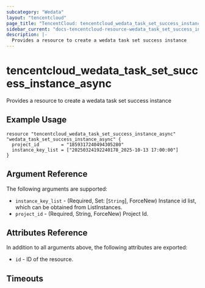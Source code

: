 ```yaml
---
subcategory: "Wedata"
layout: "tencentcloud"
page_title: "TencentCloud: tencentcloud_wedata_task_set_success_instance_async"
sidebar_current: "docs-tencentcloud-resource-wedata_task_set_success_instance_async"
description: |-
  Provides a resource to create a wedata task set success instance
---
```


# tencentcloud_wedata_task_set_success_instance_async

Provides a resource to create a wedata task set success instance

## Example Usage

```hcl
resource "tencentcloud_wedata_task_set_success_instance_async" "wedata_task_set_success_instance_async" {
  project_id        = "1859317240494305280"
  instance_key_list = ["20250324192240178_2025-10-13 17:00:00"]
}
```

## Argument Reference

The following arguments are supported:

* `instance_key_list` - (Required, Set: [`String`], ForceNew) Instance id list, which can be obtained from ListInstances.
* `project_id` - (Required, String, ForceNew) Project Id.

## Attributes Reference

In addition to all arguments above, the following attributes are exported:

* `id` - ID of the resource.



## Timeouts

<no value>


